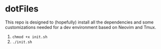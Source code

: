 # dotFiles

This repo is designed to (hopefully) install all the dependencies and some customizations needed for a dev environment based on Neovim and Tmux.

1. `chmod +x init.sh`
2. `./init.sh`

